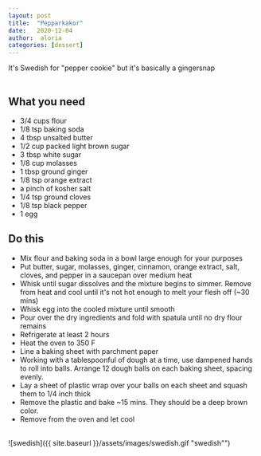 ```yaml
---
layout: post
title:  "Pepparkakor"
date:   2020-12-04
author:  aloria
categories: [dessert]
---
```

It's Swedish for "pepper cookie" but it's basically a gingersnap<br/>
<br/>
## What you need
* 3/4 cups flour
* 1/8 tsp baking soda
* 4 tbsp unsalted butter
* 1/2 cup packed light brown sugar
* 3 tbsp white sugar
* 1/8 cup molasses
* 1 tbsp ground ginger
* 1/8  tsp orange extract
* a pinch of kosher salt
* 1/4 tsp ground cloves
* 1/8 tsp black pepper
* 1 egg



## Do this
* Mix flour and baking soda in a bowl large enough for your purposes
* Put butter, sugar, molasses, ginger, cinnamon, orange extract, salt, cloves, and pepper in a saucepan over medium heat
* Whisk until sugar dissolves and the mixture begins to simmer. Remove from heat and cool until it's not hot enough to melt your flesh off (~30 mins)
* Whisk egg into the cooled mixture until smooth
* Pour over the dry ingredients and fold with spatula until no dry flour remains
* Refrigerate at least 2 hours
* Heat the oven to 350 F
* Line a baking sheet with parchment paper
* Working with a tablespoonful of dough at a time, use dampened hands to roll into balls. Arrange 12 dough balls on each baking sheet, spacing evenly.
* Lay a sheet of plastic wrap over your balls on each sheet and squash them to 1/4 inch thick
* Remove the plastic and bake ~15 mins. They should be a deep brown color.
* Remove from the oven and let cool<br/>
<br/>
![swedish]({{ site.baseurl }}/assets/images/swedish.gif "swedish"")
